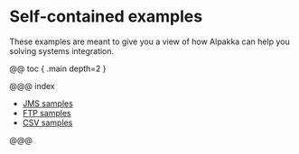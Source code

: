 # Self-contained examples

These examples are meant to give you a view of how Alpakka can help you solving systems integration. 

@@ toc { .main depth=2 }

@@@ index

* [JMS samples](jms-samples.md)
* [FTP samples](ftp-samples.md)
* [CSV samples](csv-samples.md)

@@@
